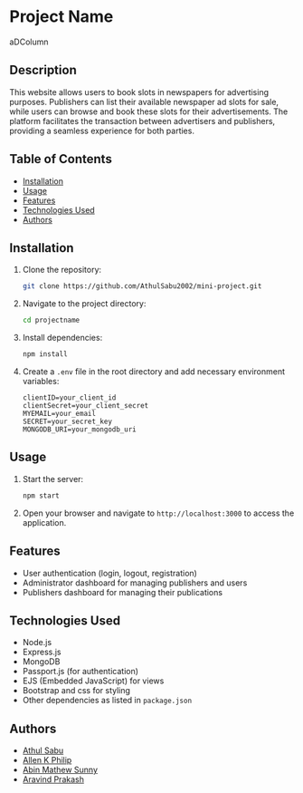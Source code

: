# Project Name

aDColumn

## Description

This website allows users to book slots in newspapers for advertising purposes. Publishers can list their available newspaper ad slots for sale, while users can browse and book these slots for their advertisements. The platform facilitates the transaction between advertisers and publishers, providing a seamless experience for both parties.

## Table of Contents

- [Installation](#installation)
- [Usage](#usage)
- [Features](#features)
- [Technologies Used](#technologies-used)
- [Authors](#authors)

## Installation

1. Clone the repository:
   ```bash
   git clone https://github.com/AthulSabu2002/mini-project.git
   ```
2. Navigate to the project directory:
   ```bash
   cd projectname
   ```
3. Install dependencies:
   ```bash
   npm install
   ```
4. Create a `.env` file in the root directory and add necessary environment variables:
   ```plaintext
   clientID=your_client_id
   clientSecret=your_client_secret
   MYEMAIL=your_email
   SECRET=your_secret_key
   MONGODB_URI=your_mongodb_uri
   ```

## Usage

1. Start the server:
   ```bash
   npm start
   ```
2. Open your browser and navigate to `http://localhost:3000` to access the application.

## Features

- User authentication (login, logout, registration)
- Administrator dashboard for managing publishers and users
- Publishers dashboard for managing their publications

## Technologies Used

- Node.js
- Express.js
- MongoDB
- Passport.js (for authentication)
- EJS (Embedded JavaScript) for views
- Bootstrap and css for styling
- Other dependencies as listed in `package.json`



## Authors

- [Athul Sabu](https://github.com/AthulSabu2002)
- [Allen K Philip](https://github.com/AllenKPhilip)
- [Abin Mathew Sunny](https://github.com/AbinMathewSunny)
- [Aravind Prakash](https://github.com/Aravind9192)


